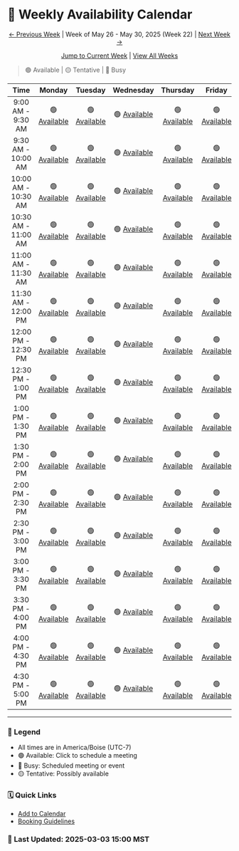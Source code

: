 # 📅 Weekly Availability Calendar

<div align="center">

[← Previous Week](/future/2025-W21.md) | Week of May 26 - May 30, 2025 (Week 22) | [Next Week →](/future/2025-W23.md)

[Jump to Current Week](/README.md) | [View All Weeks](/calendar-index.md)
</div>

> 🟢 Available | 🟡 Tentative | 🔴 Busy 

| Time | Monday | Tuesday | Wednesday | Thursday | Friday |
|:----:|:------:|:--------:|:---------:|:--------:|:------:|
| 9:00 AM - 9:30 AM | 🟢 [Available](https://cal.com) | 🟢 [Available](https://cal.com) | 🟢 [Available](https://cal.com) | 🟢 [Available](https://cal.com) | 🟢 [Available](https://cal.com) |
| 9:30 AM - 10:00 AM | 🟢 [Available](https://cal.com) | 🟢 [Available](https://cal.com) | 🟢 [Available](https://cal.com) | 🟢 [Available](https://cal.com) | 🟢 [Available](https://cal.com) |
| 10:00 AM - 10:30 AM | 🟢 [Available](https://cal.com) | 🟢 [Available](https://cal.com) | 🟢 [Available](https://cal.com) | 🟢 [Available](https://cal.com) | 🟢 [Available](https://cal.com) |
| 10:30 AM - 11:00 AM | 🟢 [Available](https://cal.com) | 🟢 [Available](https://cal.com) | 🟢 [Available](https://cal.com) | 🟢 [Available](https://cal.com) | 🟢 [Available](https://cal.com) |
| 11:00 AM - 11:30 AM | 🟢 [Available](https://cal.com) | 🟢 [Available](https://cal.com) | 🟢 [Available](https://cal.com) | 🟢 [Available](https://cal.com) | 🟢 [Available](https://cal.com) |
| 11:30 AM - 12:00 PM | 🟢 [Available](https://cal.com) | 🟢 [Available](https://cal.com) | 🟢 [Available](https://cal.com) | 🟢 [Available](https://cal.com) | 🟢 [Available](https://cal.com) |
| 12:00 PM - 12:30 PM | 🟢 [Available](https://cal.com) | 🟢 [Available](https://cal.com) | 🟢 [Available](https://cal.com) | 🟢 [Available](https://cal.com) | 🟢 [Available](https://cal.com) |
| 12:30 PM - 1:00 PM | 🟢 [Available](https://cal.com) | 🟢 [Available](https://cal.com) | 🟢 [Available](https://cal.com) | 🟢 [Available](https://cal.com) | 🟢 [Available](https://cal.com) |
| 1:00 PM - 1:30 PM | 🟢 [Available](https://cal.com) | 🟢 [Available](https://cal.com) | 🟢 [Available](https://cal.com) | 🟢 [Available](https://cal.com) | 🟢 [Available](https://cal.com) |
| 1:30 PM - 2:00 PM | 🟢 [Available](https://cal.com) | 🟢 [Available](https://cal.com) | 🟢 [Available](https://cal.com) | 🟢 [Available](https://cal.com) | 🟢 [Available](https://cal.com) |
| 2:00 PM - 2:30 PM | 🟢 [Available](https://cal.com) | 🟢 [Available](https://cal.com) | 🟢 [Available](https://cal.com) | 🟢 [Available](https://cal.com) | 🟢 [Available](https://cal.com) |
| 2:30 PM - 3:00 PM | 🟢 [Available](https://cal.com) | 🟢 [Available](https://cal.com) | 🟢 [Available](https://cal.com) | 🟢 [Available](https://cal.com) | 🟢 [Available](https://cal.com) |
| 3:00 PM - 3:30 PM | 🟢 [Available](https://cal.com) | 🟢 [Available](https://cal.com) | 🟢 [Available](https://cal.com) | 🟢 [Available](https://cal.com) | 🟢 [Available](https://cal.com) |
| 3:30 PM - 4:00 PM | 🟢 [Available](https://cal.com) | 🟢 [Available](https://cal.com) | 🟢 [Available](https://cal.com) | 🟢 [Available](https://cal.com) | 🟢 [Available](https://cal.com) |
| 4:00 PM - 4:30 PM | 🟢 [Available](https://cal.com) | 🟢 [Available](https://cal.com) | 🟢 [Available](https://cal.com) | 🟢 [Available](https://cal.com) | 🟢 [Available](https://cal.com) |
| 4:30 PM - 5:00 PM | 🟢 [Available](https://cal.com) | 🟢 [Available](https://cal.com) | 🟢 [Available](https://cal.com) | 🟢 [Available](https://cal.com) | 🟢 [Available](https://cal.com) |

---
### 📝 Legend
- All times are in America/Boise (UTC-7)
- 🟢 Available: Click to schedule a meeting
- 🔴 Busy: Scheduled meeting or event
- 🟡 Tentative: Possibly available

### 🗓️ Quick Links
- [Add to Calendar](/calendar.ics)
- [Booking Guidelines](/booking-guidelines.md)

### 🔄 Last Updated: 2025-03-03 15:00 MST
